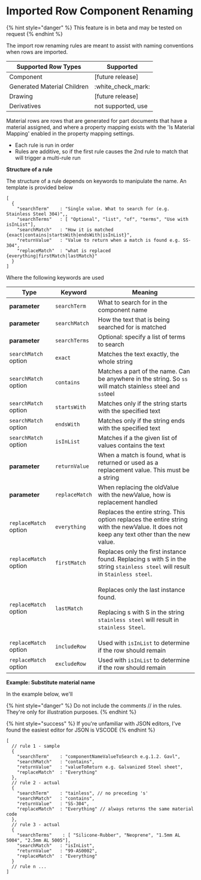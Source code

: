 # Imported Row Component Renaming

{% hint style="danger" %}
This feature is in beta and may be tested on request
{% endhint %}

The import row renaming rules are meant to assist with naming conventions when rows are imported.

| Supported Row Types         | Supported            |
| --------------------------- | -------------------- |
| Component                   | \[future release]    |
| Generated Material Children | :white\_check\_mark: |
| Drawing                     | \[future release]    |
| Derivatives                 | not supported, use   |

Material rows are rows that are generated for part documents that have a material assigned, and where a property mapping exists with the 'Is Material Mapping' enabled in the property mapping settings.



* Each rule is run in order
* Rules are additive, so if the first rule causes the 2nd rule to match that will trigger a multi-rule run

**Structure of a rule**&#x20;

The structure of a rule depends on keywords to manipulate the name. An template is provided below

```
[
  {  
    "searchTerm"    : "Single value. What to search for (e.g. Stainless Steel 304)",,
    "searchTerms"   : [ "Optional", "list", "of", "terms", "Use with isInList"],
    "searchMatch"   : "How it is matched {exact|contains|startsWith|endsWith|isInList}",
    "returnValue"   : "Value to return when a match is found e.g. SS-304",
    "replaceMatch"  : "what is replaced {everything|firstMatch|lastMatch}" 
  }
]
```

Where the following keywords are used

| Type                  | Keyword         | Meaning                                                                                                                                                         |
| --------------------- | --------------- | --------------------------------------------------------------------------------------------------------------------------------------------------------------- |
| **parameter**         | `searchTerm`    | What to search for in the component name                                                                                                                        |
| **parameter**         | `searchMatch`   | How the text that is being searched for is matched                                                                                                              |
| **parameter**         | `searchTerms`   | Optional: specify a list of terms to search                                                                                                                     |
| `searchMatch` option  | `exact`         | Matches the text exactly, the whole string                                                                                                                      |
| `searchMatch` option  | `contains`      | Matches a part of the name. Can be anywhere in the string. So `ss` will match stainle`ss` steel and `ss`teel                                                    |
| `searchMatch` option  | `startsWith`    | Matches only if the string starts with the specified text                                                                                                       |
| `searchMatch` option  | `endsWith`      | Matches only if the string ends with the specified text                                                                                                         |
| `searchMatch` option  | `isInList`      | Matches if a the given list of values contains the text                                                                                                         |
| **parameter**         | `returnValue`   | When a match is found, what is returned or used as a replacement value. This must be a string                                                                   |
| **parameter**         | `replaceMatch`  | When replacing the oldValue with the newValue, how is replacement handled                                                                                       |
| `replaceMatch` option | `everything`    | Replaces the entire string. This option replaces the entire string with the newValue. It does not keep any text other than the new value.                       |
| `replaceMatch` option | `firstMatch`    | Replaces only the first instance found. Replacing s with S in the string `stainless steel` will result in `Stainless steel`.                                    |
| `replaceMatch` option | `lastMatch`     | <p>Replaces only the last instance found.<br><br>Replacing s with S in the string <code>stainless steel</code> will result in <code>stainless Steel</code>.</p> |
| `replaceMatch` option | `includeRow`    | Used with `isInList` to determine if the row should remain                                                                                                      |
| `replaceMatch` option | `excludeRow`    | Used with `isInList` to determine if the row should remain                                                                                                      |

**Example: Substitute material name**&#x20;

In the example below, we'll

{% hint style="danger" %}
Do not include the comments // in the rules. They're only for illustration purposes.
{% endhint %}

{% hint style="success" %}
If you're unfamiliar with JSON editors, I've found the easiest editor for JSON is VSCODE&#x20;
{% endhint %}

```json5
[
  // rule 1 - sample
  {  
    "searchTerm"    : "componentNameValueToSearch e.g.1.2. Gavl",
    "searchMatch"   : "contains",
    "returnValue"   : "valueToReturn e.g. Galvanized Steel sheet",
    "replaceMatch"  : "Everything" 
  },
  // rule 2 - actual
  {  
    "searchTerm"    : "tainless", // no preceding 's'
    "searchMatch"   : "contains",
    "returnValue"   : "SS-304",
    "replaceMatch"  : "Everything" // always returns the same material code
  },
  // rule 3 - actual
  {  
    "searchTerms"    : [ "Silicone-Rubber", "Neoprene", "1.5mm AL 5004", "2.5mm AL 5005"],
    "searchMatch"   : "isInList",
    "returnValue"   : "99-AS0002",
    "replaceMatch"  : "Everything" 
  } 
  // rule n ... 
]

```
